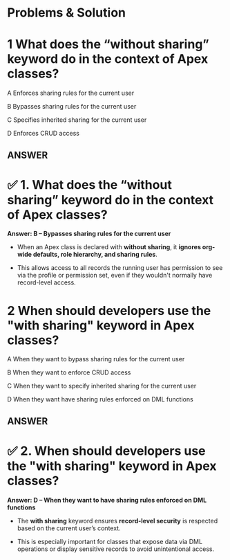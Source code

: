 # Problems & Solution

# 1 What does the “without sharing” keyword do in the context of Apex classes?

A Enforces sharing rules for the current user

B Bypasses sharing rules for the current user

C Specifies inherited sharing for the current user

D Enforces CRUD access

## ANSWER

# ✅ 1. What does the “without sharing” keyword do in the context of Apex classes?

**Answer: B – Bypasses sharing rules for the current user**

* When an Apex class is declared with **without sharing**, it **ignores org-wide defaults, role hierarchy, and sharing rules**.

* This allows access to all records the running user has permission to see via the profile or permission set, even if they wouldn't normally have record-level access.

# 2 When should developers use the "with sharing" keyword in Apex classes?

A When they want to bypass sharing rules for the current user

B When they want to enforce CRUD access

C When they want to specify inherited sharing for the current user

D When they want have sharing rules enforced on DML functions

## ANSWER

# ✅ 2. When should developers use the "with sharing" keyword in Apex classes?

**Answer: D – When they want to have sharing rules enforced on DML functions**

* The **with sharing** keyword ensures **record-level security** is respected based on the current user’s context.

* This is especially important for classes that expose data via DML operations or display sensitive records to avoid unintentional access.